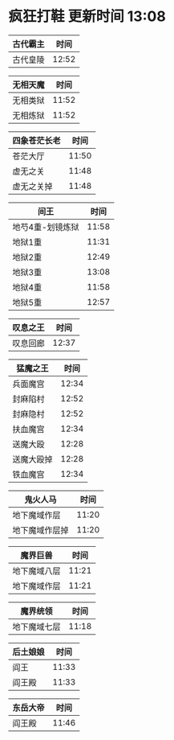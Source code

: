 # 疯狂打鞋 更新时间 13:08

| 古代霸主   | 时间    |
|--------|-------|
| 古代皇陵 | 12:52 |

| 无相天魔   | 时间    |
|--------|-------|
| 无相类狱 | 11:52 |
| 无相炼狱 | 11:52 |

| 四象苍茫长老   | 时间    |
|--------|-------|
| 苍茫大厅 | 11:50 |
| 虚无之关 | 11:48 |
| 虚无之关掉 | 11:48 |

| 间王   | 时间    |
|--------|-------|
| 地芍4重-划镜炼狱 | 11:58 |
| 地狱1重 | 11:31 |
| 地狱2重 | 12:49 |
| 地狱3重 | 13:08 |
| 地狱4重 | 11:58 |
| 地狱5重 | 12:57 |

| 叹息之王   | 时间    |
|--------|-------|
| 叹息回廊 | 12:37 |

| 猛魔之王   | 时间    |
|--------|-------|
| 兵面魔宫 | 12:34 |
| 封麻陷村 | 12:52 |
| 封麻隐村 | 12:52 |
| 扶血魔宫 | 12:34 |
| 送魔大殴 | 12:28 |
| 送魔大殴掉 | 12:28 |
| 铁血魔宫 | 12:34 |

| 鬼火人马   | 时间    |
|--------|-------|
| 地下魔域作层 | 11:20 |
| 地下魔域作层掉 | 11:20 |

| 魔界巨兽   | 时间    |
|--------|-------|
| 地下魔域八层 | 11:21 |
| 地下魔域作层 | 11:21 |

| 魔界统领   | 时间    |
|--------|-------|
| 地下魔域七层 | 11:18 |

| 后土娘娘   | 时间    |
|--------|-------|
| 阎王 | 11:33 |
| 阎王殿 | 11:33 |

| 东岳大帝   | 时间    |
|--------|-------|
| 阎王殿 | 11:46 |